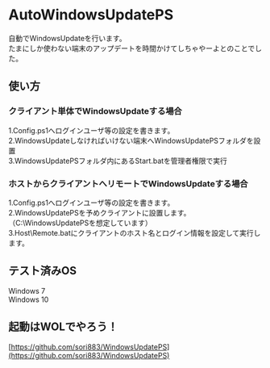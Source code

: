 # AutoWindowsUpdatePS
自動でWindowsUpdateを行います。  
たまにしか使わない端末のアップデートを時間かけてしちゃやーよとのことでした。

## 使い方
### クライアント単体でWindowsUpdateする場合
1.Config.ps1へログインユーザ等の設定を書きます。  
2.WindowsUpdateしなければいけない端末へWindowsUpdatePSフォルダを設置  
3.WindowsUpdatePSフォルダ内にあるStart.batを管理者権限で実行  

### ホストからクライアントへリモートでWindowsUpdateする場合
1.Config.ps1へログインユーザ等の設定を書きます。  
2.WindowsUpdatePSを予めクライアントに設置します。（C:\WindowsUpdatePSを想定しています）  
3.Host\Remote.batにクライアントのホスト名とログイン情報を設定して実行します。  

## テスト済みOS
Windows 7  
Windows 10  

## 起動はWOLでやろう！
[https://github.com/sori883/WindowsUpdatePS](https://github.com/sori883/WindowsUpdatePS)